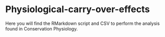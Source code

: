 # Physiological-carry-over-effects
Here you will find the RMarkdown script and CSV to perform the analysis found in Conservation Physiology.
